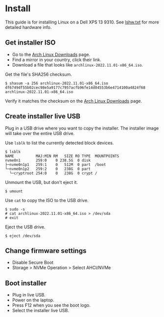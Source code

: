 # Install

This guide is for installing Linux on a Dell XPS 13 9310. See
[lshw.txt](lshw.txt) for more detailed hardware info.


## Get installer ISO

- Go to the [Arch Linux Downloads](https://archlinux.org/download) page.
- Find a mirror in your country, click their link.
- Download a file that looks like `archlinux-2022.11.01-x86_64.iso`.

Get the file's SHA256 checksum.
```
$ shasum -a 256 archlinux-2022.11.01-x86_64.iso
df6749df55b02cec98e5a9177c7957acfb96fe14d04553b6e4714100a4824f68  archlinux-2022.11.01-x86_64.iso
```

Verify it matches the checksum on the
[Arch Linux Downloads](https://archlinux.org/download) page.



## Create installer live USB

Plug in a USB drive where you want to copy the installer. The installer image
will take over the entire USB drive.

Use `lsblk` to list the currently detected block devices.

```
$ lsblk
NAME          MAJ:MIN RM   SIZE RO TYPE  MOUNTPOINTS
nvme0n1       259:0    0 238.5G  0 disk
├─nvme0n1p1   259:1    0   512M  0 part  /boot
└─nvme0n1p2   259:2    0   238G  0 part
  └─cryptroot 254:0    0   238G  0 crypt /
```

Unmount the USB, but don't eject it.

```
$ umount
```

Use `cat` to copy the ISO to the USB drive.

```
$ sudo -s
# cat archlinux-2022.11.01-x86_64.iso > /dev/sda
# exit
```

Eject the USB drive.

```
$ eject /dev/sda
```


## Change firmware settings

- Disable Secure Boot
- Storage > NVMe Operation > Select AHCI/NVMe

## Boot installer

- Plug in live USB.
- Power on the laptop.
- Press F12 when you see the boot logo.
- Select the installer live USB.
